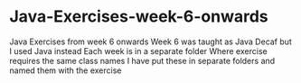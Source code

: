 # Java-Exercises-week-6-onwards
Java Exercises from week 6 onwards
Week 6 was taught as Java Decaf but I used Java instead
Each week is in a separate folder
Where exercise requires the same class names I have put these in separate folders and named them with the exercise
